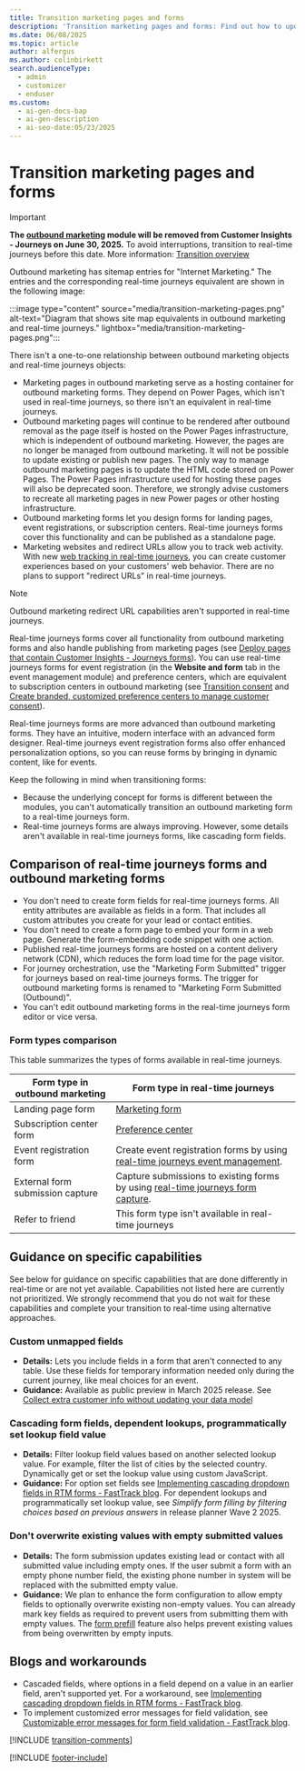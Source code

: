 ```yaml
---
title: Transition marketing pages and forms
description: 'Transition marketing pages and forms: Find out how to update your marketing pages and forms for real-time journeys in Dynamics 365 Customer Insights - Journeys.'
ms.date: 06/08/2025
ms.topic: article
author: alfergus
ms.author: colinbirkett
search.audienceType:
  - admin
  - customizer
  - enduser
ms.custom:
  - ai-gen-docs-bap
  - ai-gen-description
  - ai-seo-date:05/23/2025
---
```


# Transition marketing pages and forms

> [!IMPORTANT]
> **The [outbound marketing](user-guide.md) module will be removed from Customer Insights - Journeys on June 30, 2025.** To avoid interruptions, transition to real-time journeys before this date. More information: [Transition overview](transition-overview.md)

Outbound marketing has sitemap entries for "Internet Marketing." The entries and the corresponding real-time journeys equivalent are shown in the following image:

:::image type="content" source="media/transition-marketing-pages.png" alt-text="Diagram that shows site map equivalents in outbound marketing and real-time journeys." lightbox="media/transition-marketing-pages.png":::

There isn't a one-to-one relationship between outbound marketing objects and real-time journeys objects:

- Marketing pages in outbound marketing serve as a hosting container for outbound marketing forms. They depend on Power Pages, which isn't used in real-time journeys, so there isn't an equivalent in real-time journeys.
- Outbound marketing pages will continue to be rendered after outbound removal as the page itself is hosted on the Power Pages infrastructure, which is independent of outbound marketing. However, the pages are no longer be managed from outbound marketing. It will not be possible to update existing or publish new pages. The only way to manage outbound marketing pages is to update the HTML code stored on Power Pages. The Power Pages infrastructure used for hosting these pages will also be deprecated soon. Therefore, we strongly advise customers to recreate all marketing pages in new Power pages or other hosting infrastructure.
- Outbound marketing forms let you design forms for landing pages, event registrations, or subscription centers. Real-time journeys forms cover this functionality and can be published as a standalone page.
- Marketing websites and redirect URLs allow you to track web activity. With new [web tracking in real-time journeys](interaction-journey-decision.md), you can create customer experiences based on your customers' web behavior. There are no plans to support "redirect URLs" in real-time journeys.

> [!NOTE]
> Outbound marketing redirect URL capabilities aren't supported in real-time journeys.

Real-time journeys forms cover all functionality from outbound marketing forms and also handle publishing from marketing pages (see [Deploy pages that contain Customer Insights - Journeys forms](real-time-marketing-deploy-pages.md)). You can use real-time journeys forms for event registration (in the **Website and form** tab in the event management module) and preference centers, which are equivalent to subscription centers in outbound marketing (see [Transition consent](transition-walkthrough-consent.md) and [Create branded, customized preference centers to manage customer consent](real-time-marketing-preference-centers.md)).

Real-time journeys forms are more advanced than outbound marketing forms. They have an intuitive, modern interface with an advanced form designer. Real-time journeys event registration forms also offer enhanced personalization options, so you can reuse forms by bringing in dynamic content, like for events.

Keep the following in mind when transitioning forms:

- Because the underlying concept for forms is different between the modules, you can't automatically transition an outbound marketing form to a real-time journeys form.
- Real-time journeys forms are always improving. However, some details aren't available in real-time journeys forms, like cascading form fields.

## Comparison of real-time journeys forms and outbound marketing forms

- You don't need to create form fields for real-time journeys forms. All entity attributes are available as fields in a form. That includes all custom attributes you create for your lead or contact entities.
- You don't need to create a form page to embed your form in a web page. Generate the form-embedding code snippet with one action.
- Published real-time journeys forms are hosted on a content delivery network (CDN), which reduces the form load time for the page visitor.
- For journey orchestration, use the "Marketing Form Submitted" trigger for journeys based on real-time journeys forms. The trigger for outbound marketing forms is renamed to "Marketing Form Submitted (Outbound)".
- You can't edit outbound marketing forms in the real-time journeys form editor or vice versa.

### Form types comparison

This table summarizes the types of forms available in real-time journeys.

| Form type in outbound marketing | Form type in real-time journeys |  
|---|---|
| Landing page form  | [Marketing form](real-time-marketing-form-overview.md) |
| Subscription center form | [Preference center](real-time-marketing-preference-centers.md) |
| Event registration form | Create event registration forms by using [real-time journeys event management](event-registration-experience.md#event-registration-form). |
| External form submission capture | Capture submissions to existing forms by using [real-time journeys form capture](real-time-marketing-form-capture.md). |
| Refer to friend | This form type isn't available in real-time journeys |

## Guidance on specific capabilities

See below for guidance on specific capabilities that are done differently in real-time or are not yet available. Capabilities not listed here are currently not prioritized. We strongly recommend that you do not wait for these capabilities and complete your transition to real-time using alternative approaches.

### Custom unmapped fields

- **Details:**
  Lets you include fields in a form that aren't connected to any table. Use these fields for temporary information needed only during the current journey, like meal choices for an event.
- **Guidance:**
  Available as public preview in March 2025 release. See [Collect extra customer info without updating your data model](https://releaseplans.microsoft.com/?app=Customer+Insights+-+Journeys&planID=3e99e112-28ba-ee11-a569-00224827e905)
  
### Cascading form fields, dependent lookups, programmatically set lookup field value

- **Details:**
  Filter lookup field values based on another selected lookup value. For example, filter the list of cities by the selected country. Dynamically get or set the lookup value using custom JavaScript.
- **Guidance:**
  For option set fields see [Implementing cascading dropdown fields in RTM forms - FastTrack blog](https://community.dynamics.com/blogs/post/?postid=ff86d88f-d892-ef11-ac21-6045bdd7e1ae). For dependent lookups and programmatically set lookup value, see *Simplify form filling by filtering choices based on previous answers* in release planner Wave 2 2025.

### Don't overwrite existing values with empty submitted values

- **Details:**
  The form submission updates existing lead or contact with all submitted value including empty ones. If the user submit a form with an empty phone number field, the existing phone number in system will be replaced with the submitted empty value.
- **Guidance:**
  We plan to enhance the form configuration to allow empty fields to optionally overwrite existing non-empty values. You can already mark key fields as required to prevent users from submitting them with empty values. The [form prefill](real-time-marketing-form-prefill.md) feature also helps prevent existing values from being overwritten by empty inputs.

## Blogs and workarounds

- Cascaded fields, where options in a field depend on a value in an earlier field, aren't supported yet. For a workaround, see [Implementing cascading dropdown fields in RTM forms - FastTrack blog](https://community.dynamics.com/blogs/post/?postid=ff86d88f-d892-ef11-ac21-6045bdd7e1ae).
- To implement customized error messages for field validation, see [Customizable error messages for form field validation - FastTrack blog](https://community.dynamics.com/blogs/post/?postid=cdcd1dbf-2b7f-ef11-ac20-7c1e521a63a7).

[!INCLUDE [transition-comments](./includes/transition-comments.md)]

[!INCLUDE [footer-include](./includes/footer-banner.md)]
